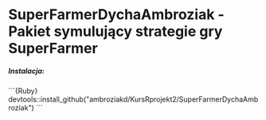 SuperFarmerDychaAmbroziak - Pakiet symulujący strategie gry SuperFarmer
========================

<h5> Instalacja: </h5>
```{Ruby}
devtools::install_github("ambroziakd/KursRprojekt2/SuperFarmerDychaAmbroziak")
```

